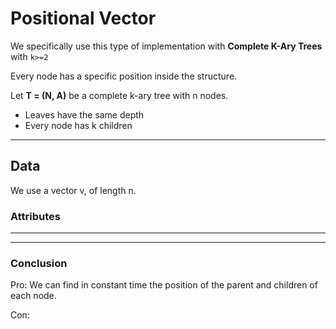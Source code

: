 # Positional Vector
We specifically use this type of implementation with **Complete K-Ary Trees** with `k>=2`

Every node has a specific position inside the structure.

Let **T = (N, A)** be a complete k-ary tree with n nodes.
 * Leaves have the same depth
 * Every node has k children
 
--- 

## Data
We use a vector v, of length n.

### Attributes

---



---


### Conclusion
Pro: We can find in constant time the position of the parent and children of each node.

Con: